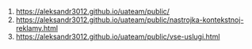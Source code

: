 1. <https://aleksandr3012.github.io/uateam/public/>
1. <https://aleksandr3012.github.io/uateam/public/nastrojka-kontekstnoj-reklamy.html>
1. <https://aleksandr3012.github.io/uateam/public/vse-uslugi.html>